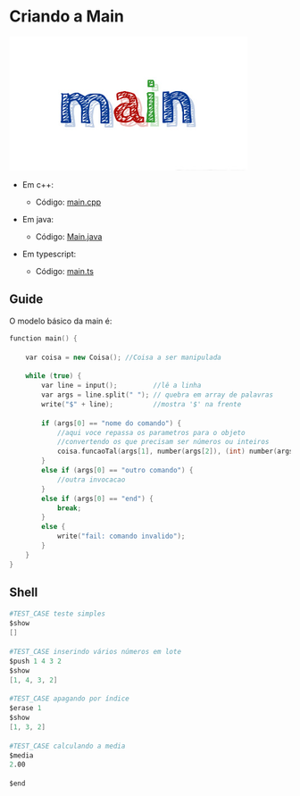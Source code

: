 # Criando a Main

![_](cover.jpg)

- Em c++:
  - Código: [main.cpp](main.cpp)

- Em java:
  - Código: [Main.java](Main.java)

- Em typescript:
  - Código: [main.ts](main.ts)

## Guide

O modelo básico da main é:

```cpp
function main() {
    
    var coisa = new Coisa(); //Coisa a ser manipulada

    while (true) {
        var line = input();         //lê a linha
        var args = line.split(" "); // quebra em array de palavras
        write("$" + line);          //mostra '$' na frente

        if (args[0] == "nome do comando") {
            //aqui voce repassa os parametros para o objeto
            //convertendo os que precisam ser números ou inteiros
            coisa.funcaoTal(args[1], number(args[2]), (int) number(args[3]));
        }
        else if (args[0] == "outro comando") {
            //outra invocacao
        }
        else if (args[0] == "end") {
            break;
        }
        else {
            write("fail: comando invalido");
        }
    }
}
```

## Shell

```s
#TEST_CASE teste simples
$show
[]

#TEST_CASE inserindo vários números em lote
$push 1 4 3 2
$show
[1, 4, 3, 2]

#TEST_CASE apagando por índice
$erase 1
$show
[1, 3, 2]

#TEST_CASE calculando a media
$media
2.00

$end
```
